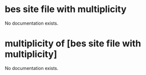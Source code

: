 # bes site file with multiplicity

No documentation exists.

# multiplicity of [bes site file with multiplicity]

No documentation exists.

